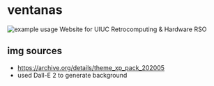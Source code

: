 # ventanas
![example usage](https://i.imgur.com/kCZfsEW.png)
Website for UIUC Retrocomputing &amp; Hardware RSO

## img sources
* https://archive.org/details/theme_xp_pack_202005
* used Dall-E 2 to generate background

